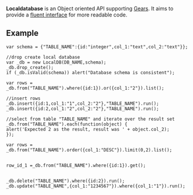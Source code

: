 **Localdatabase** is an Object oriented API supporting [Gears](http://gears.google.com/). It aims to provide a [fluent interface](http://en.wikipedia.org/wiki/Fluent_interface) for more readable code.


## Example ##


```
var schema = {"TABLE_NAME":{id:"integer",col_1:"text",col_2:"text"}};

//drop create local database
var _db = new LocalDB(DB_NAME,schema);
_db.drop_create();
if (_db.isValid(schema)) alert("Database schema is consistent");

var rows = _db.from("TABLE_NAME").where({id:1}).or({col_1:"2"}).list();

//insert rows
_db.insert({id:1,col_1:"1",col_2:"2"},"TABLE_NAME").run();
_db.insert({id:2,col_1:"2",col_2:"2"},"TABLE_NAME").run();

//select from table "TABLE_NAME" and iterate over the result set
_db.from("TABLE_NAME").each(function(object) {
alert('Expected 2 as the result, result was ' + object.col_2);
});

var rows = _db.from("TABLE_NAME").order({col_1:"DESC"}).limit(0,2).list();


row_id_1 =_db.from("TABLE_NAME").where({id:1}).get();

	    
_db.delete("TABLE_NAME").where({id:2}).run();
_db.update("TABLE_NAME",{col_1:"1234567"}).where({col_1:"1"}).run();

```